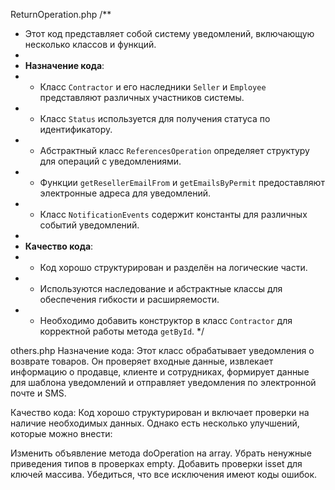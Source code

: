 ReturnOperation.php
/**
 * Этот код представляет собой систему уведомлений, включающую несколько классов и функций.
 * 
 * **Назначение кода**:
 * - Класс `Contractor` и его наследники `Seller` и `Employee` представляют различных участников системы.
 * - Класс `Status` используется для получения статуса по идентификатору.
 * - Абстрактный класс `ReferencesOperation` определяет структуру для операций с уведомлениями.
 * - Функции `getResellerEmailFrom` и `getEmailsByPermit` предоставляют электронные адреса для уведомлений.
 * - Класс `NotificationEvents` содержит константы для различных событий уведомлений.
 * 
 * **Качество кода**:
 * - Код хорошо структурирован и разделён на логические части.
 * - Используются наследование и абстрактные классы для обеспечения гибкости и расширяемости.
 * - Необходимо добавить конструктор в класс `Contractor` для корректной работы метода `getById`.
 */

others.php
Назначение кода: Этот класс обрабатывает уведомления о возврате товаров. 
Он проверяет входные данные, извлекает информацию о продавце, клиенте и сотрудниках, формирует данные для шаблона уведомлений и отправляет уведомления по электронной почте и SMS.

Качество кода: Код хорошо структурирован и включает проверки на наличие необходимых данных. 
Однако есть несколько улучшений, которые можно внести:

Изменить объявление метода doOperation на array.
Убрать ненужные приведения типов в проверках empty.
Добавить проверки isset для ключей массива.
Убедиться, что все исключения имеют коды ошибок.

